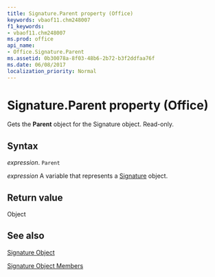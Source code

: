 ```yaml
---
title: Signature.Parent property (Office)
keywords: vbaof11.chm248007
f1_keywords:
- vbaof11.chm248007
ms.prod: office
api_name:
- Office.Signature.Parent
ms.assetid: 0b30078a-8f03-48b6-2b72-b3f2ddfaa76f
ms.date: 06/08/2017
localization_priority: Normal
---
```



# Signature.Parent property (Office)

Gets the  **Parent** object for the Signature object. Read-only.


## Syntax

_expression_. `Parent`

_expression_ A variable that represents a [Signature](Office.Signature.md) object.


## Return value

Object


## See also


[Signature Object](Office.Signature.md)



[Signature Object Members](./overview/Library-Reference/signature-members-office.md)

